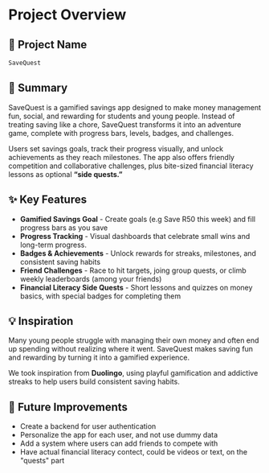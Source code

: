 # Project Overview

## 🎯 Project Name
``` c
SaveQuest
```

## 🚀 Summary

SaveQuest is a gamified savings app designed to make money management fun, social, and rewarding for students and young people. Instead of treating saving like a chore, SaveQuest transforms it into an adventure game, complete with progress bars, levels, badges, and challenges. 

Users set savings goals, track their progress visually, and unlock achievements as they reach milestones. The app also offers friendly competition and collaborative challenges, plus bite-sized financial literacy lessons as optional **“side quests.”**


## ✨ Key Features

 - **Gamified Savings Goal** - Create goals (e.g Save R50 this week) and fill progress bars as you save  
 - **Progress Tracking** - Visual dashboards that celebrate small wins and long-term progress.  
 - **Badges & Achievements** - Unlock rewards for streaks, milestones, and consistent saving habits  
 - **Friend Challenges** - Race to hit targets, joing group quests, or climb weekly leaderboards (among your friends)
 - **Financial Literacy Side Quests** - Short lessons and quizzes on money basics, with special badges for completing them


## 💡 Inspiration

Many young people struggle with managing their own money and often end up spending without realizing where it went.
SaveQuest makes saving fun and rewarding by turning it into a gamified experience.

We took inspiration from **Duolingo**, using playful gamification and addictive streaks to help users build consistent saving habits.


## 📌 Future Improvements
- Create a backend for user authentication
- Personalize the app for each user, and not use dummy data
- Add a system where users can add friends to compete with
- Have actual financial literacy contect, could be videos or text, on the "quests" part
